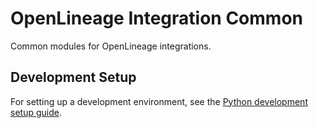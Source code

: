 # OpenLineage Integration Common

Common modules for OpenLineage integrations.

## Development Setup

For setting up a development environment, see the [Python development setup guide](https://openlineage.io/docs/development/developing/python/setup).